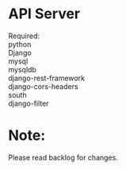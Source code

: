 API Server
==================
Required:<br>
python<br>
Django<br>
mysql<br>
mysqldb<br>
django-rest-framework<br>
django-cors-headers<br>
south<br>
django-filter<br>

Note:
==================
Please read backlog for changes.